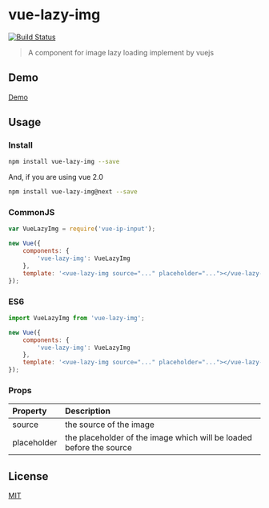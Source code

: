 # vue-lazy-img
[![Build Status](https://travis-ci.org/lakb248/vue-lazy-img.svg?branch=master)](https://travis-ci.org/lakb248/vue-lazy-img)

> A component for image lazy loading implement by vuejs

## Demo
[Demo](https://lakb248.github.io/vue-lazy-img/)

## Usage

### Install

```bash
npm install vue-lazy-img --save
```
And, if you are using vue 2.0

```bash
npm install vue-lazy-img@next --save
```

### CommonJS

```javascript
var VueLazyImg = require('vue-ip-input');

new Vue({
    components: {
        'vue-lazy-img': VueLazyImg
    },
    template: '<vue-lazy-img source="..." placeholder="..."></vue-lazy-img>'
});
```

### ES6

```javascript
import VueLazyImg from 'vue-lazy-img';

new Vue({
    components: {
        'vue-lazy-img': VueLazyImg
    },
    template: '<vue-lazy-img source="..." placeholder="..."></vue-lazy-img>'
});
```

### Props
| Property | Description |
|:--|:--|
| source | the source of the image |
| placeholder | the placeholder of the image which will be loaded before the source |

## License

[MIT](http://opensource.org/licenses/MIT)
